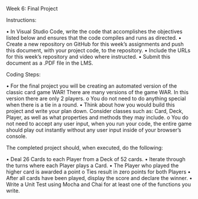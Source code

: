 Week 6: Final Project

Instructions:

  •	In Visual Studio Code, write the code that accomplishes the objectives listed below and ensures that the code compiles and runs as directed. 
  •	Create a new repository on GitHub for this week’s assignments and push this document, with your project code, to the repository.
  •	Include the URLs for this week’s repository and video where instructed.
  •	Submit this document as a .PDF file in the LMS.

Coding Steps:

  •	For the final project you will be creating an automated version of the classic card game WAR! There are many versions of the game WAR. In this version there are only 2 players.
     o	You do not need to do anything special when there is a tie in a round.
  •	Think about how you would build this project and write your plan down. Consider classes such as: Card, Deck, Player, as well as what properties and methods they may include. 
      o	You do not need to accept any user input, when you run your code, the entire game should play out instantly without any user input inside of your browser’s console.

The completed project should, when executed, do the following:

  •	Deal 26 Cards to each Player from a Deck of 52 cards.
  •	Iterate through the turns where each Player plays a Card.
  •	The Player who played the higher card is awarded a point
      o	Ties result in zero points for both Players
  •	After all cards have been played, display the score and declare the winner.
  •	Write a Unit Test using Mocha and Chai for at least one of the functions you write.


